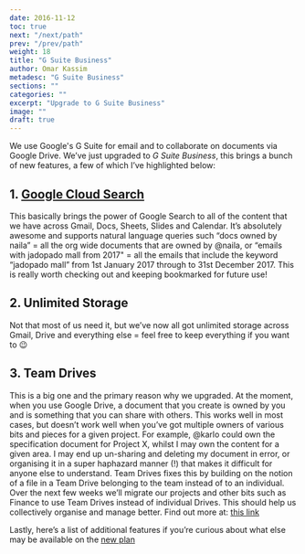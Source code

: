 ```yaml
---
date: 2016-11-12
toc: true
next: "/next/path"
prev: "/prev/path"
weight: 18
title: "G Suite Business"
author: Omar Kassim
metadesc: "G Suite Business"
sections: ""
categories: ""
excerpt: "Upgrade to G Suite Business"
image: ""
draft: true
---
```



We use Google's G Suite for email and to collaborate on documents via Google Drive. We’ve just upgraded to *G Suite Business*, this brings a bunch of new features, a few of which I’ve highlighted below:

## 1. [Google Cloud Search](https://cloudsearch.google.com/.)

This basically brings the power of Google Search to all of the content that we have across Gmail, Docs, Sheets, Slides and Calendar. It’s absolutely awesome and supports natural language queries such “docs owned by naila” = all the org wide documents that are owned by @naila, or “emails with jadopado mall from 2017" = all the emails that include the keyword “jadopado mall” from 1st January 2017 through to 31st December 2017. This is really worth checking out and keeping bookmarked for future use!

## 2. Unlimited Storage

Not that most of us need it, but we’ve now all got unlimited storage across Gmail, Drive and everything else = feel free to keep everything if you want to :wink:


## 3. Team Drives

This is a big one and the primary reason why we upgraded. At the moment, when you use Google Drive, a document that you create is owned by you and is something that you can share with others. This works well in most cases, but doesn’t work well when you’ve got multiple owners of various bits and pieces for a given project. For example, @karlo could own the specification document for Project X, whilst I may own the content for a given area. I may end up un-sharing and deleting my document in error, or organising it in a super haphazard manner (!) that makes it difficult for anyone else to understand. Team Drives fixes this by building on the notion of a file in a Team Drive belonging to the team instead of to an individual. Over the next few weeks we’ll migrate our projects and other bits such as Finance to use Team Drives instead of individual Drives. This should help us collectively organise and manage better. Find out more at: [this link](https://gsuite.google.com/learning-center/products/drive/get-started-team-drive/)

Lastly, here’s a list of additional features if you’re curious about what else may be available on the [new plan](https://support.google.com/a/answer/6034782?hl=en)
